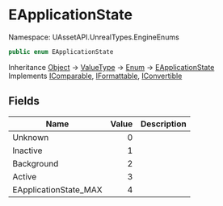 # EApplicationState

Namespace: UAssetAPI.UnrealTypes.EngineEnums

```csharp
public enum EApplicationState
```

Inheritance [Object](https://docs.microsoft.com/en-us/dotnet/api/system.object) → [ValueType](https://docs.microsoft.com/en-us/dotnet/api/system.valuetype) → [Enum](https://docs.microsoft.com/en-us/dotnet/api/system.enum) → [EApplicationState](./uassetapi.unrealtypes.engineenums.eapplicationstate.md)<br>
Implements [IComparable](https://docs.microsoft.com/en-us/dotnet/api/system.icomparable), [IFormattable](https://docs.microsoft.com/en-us/dotnet/api/system.iformattable), [IConvertible](https://docs.microsoft.com/en-us/dotnet/api/system.iconvertible)

## Fields

| Name | Value | Description |
| --- | --: | --- |
| Unknown | 0 |  |
| Inactive | 1 |  |
| Background | 2 |  |
| Active | 3 |  |
| EApplicationState_MAX | 4 |  |

